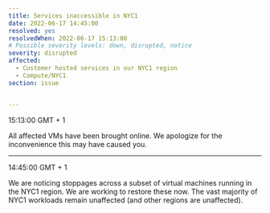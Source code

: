 ```yaml
---
title: Services inaccessible in NYC1
date: 2022-06-17 14:45:00
resolved: yes
resolvedWhen: 2022-06-17 15:13:00
# Possible severity levels: down, disrupted, notice
severity: disrupted
affected:
  - Customer hosted services in our NYC1 region
  - Compute/NYC1
section: issue


---
```


15:13:00 GMT + 1

All affected VMs have been brought online. We apologize for the inconvenience this may have caused you.

---

14:45:00 GMT + 1

We are noticing stoppages across a subset of virtual machines running in the NYC1 region. We are working to restore these now. The vast majority of NYC1 workloads remain unaffected (and other regions are unaffected).
